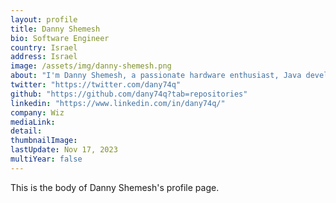 ```yaml
---
layout: profile
title: Danny Shemesh
bio: Software Engineer
country: Israel
address: Israel
image: /assets/img/danny-shemesh.png
about: "I'm Danny Shemesh, a passionate hardware enthusiast, Java developer with expertise in modern JVM features, distributed systems maintenance, and deep knowledge of various databases and consensus protocols. I also excel in Golang, C++, Windows development, Linux scripting, web programming, and network analysis. My skills extend to reverse engineering, GUI automation, source control, agile methodologies, virtualization, CTF challenges, and mobile development."
twitter: "https://twitter.com/dany74q" 
github: "https://github.com/dany74q?tab=repositories"
linkedin: "https://www.linkedin.com/in/dany74q/"
company: Wiz 
mediaLink: 
detail: 
thumbnailImage:
lastUpdate: Nov 17, 2023
multiYear: false
---
```


This is the body of Danny Shemesh's profile page.
